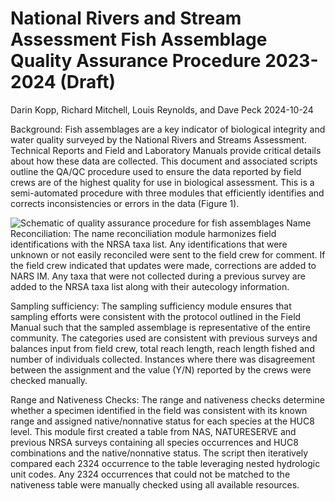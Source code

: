 National Rivers and Stream Assessment Fish Assemblage Quality Assurance
Procedure 2023-2024 (Draft)
================
Darin Kopp, Richard Mitchell, Louis Reynolds, and Dave Peck
2024-10-24

Background: Fish assemblages are a key indicator of biological integrity
and water quality surveyed by the National Rivers and Streams
Assessment. Technical Reports and Field and Laboratory Manuals provide
critical details about how these data are collected. This document and
associated scripts outline the QA/QC procedure used to ensure the data
reported by field crews are of the highest quality for use in biological
assessment. This is a semi-automated procedure with three modules that
efficiently identifies and corrects inconsistencies or errors in the
data (Figure 1).

![Schematic of quality assurance procedure for fish
assemblages](Picture1.png) Name Reconciliation: The name reconciliation
module harmonizes field identifications with the NRSA taxa list. Any
identifications that were unknown or not easily reconciled were sent to
the field crew for comment. If the field crew indicated that updates
were made, corrections are added to NARS IM. Any taxa that were not
collected during a previous survey are added to the NRSA taxa list along
with their autecology information.

Sampling sufficiency: The sampling sufficiency module ensures that
sampling efforts were consistent with the protocol outlined in the Field
Manual such that the sampled assemblage is representative of the entire
community. The categories used are consistent with previous surveys and
balances input from field crew, total reach length, reach length fished
and number of individuals collected. Instances where there was
disagreement between the assignment and the value (Y/N) reported by the
crews were checked manually.

Range and Nativeness Checks: The range and nativeness checks determine
whether a specimen identified in the field was consistent with its known
range and assigned native/nonnative status for each species at the HUC8
level. This module first created a table from NAS, NATURESERVE and
previous NRSA surveys containing all species occurrences and HUC8
combinations and the native/nonnative status. The script then
iteratively compared each 2324 occurrence to the table leveraging nested
hydrologic unit codes. Any 2324 occurrences that could not be matched to
the nativeness table were manually checked using all available
resources.
